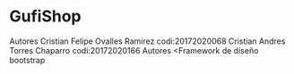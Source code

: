 # GufiShop
<!---------------------------------------------------->
<!---------------------------------------------------->
Autores
Cristian Felipe Ovalles Ramirez codi:20172020068
Cristian Andres Torres Chaparro codi:20172020166
Autores
<Framework de diseño bootstrap
<!---------------------------------------------------->
<!---------------------------------------------------->

